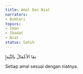 ```yaml
---
title: Amal Dan Niat
narrators:
- Bukhari
topics:
- Iman
- Ibadat
- Niat
status: Sahih
---
```


<p lang="ar">نمَا الأعْمَالُ باِلنِّيَةِإِ</p>

Setiap amal sesuai dengan niatnya.
